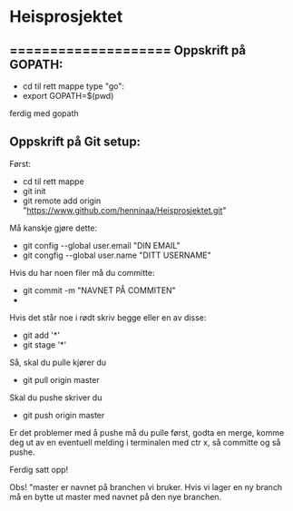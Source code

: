 # Heisprosjektet
====================
Oppskrift på GOPATH:
--------------------
 - cd til rett mappe type "go":
 - export GOPATH=$(pwd)

ferdig med gopath

Oppskrift på Git setup:
---------------------------
Først:
 - cd til rett mappe
 - git init
 - git remote add origin "https://www.github.com/henninaa/Heisprosjektet.git"

Må kanskje gjøre dette: 
 - git config --global user.email "DIN EMAIL"
 - git congfig --global user.name "DITT USERNAME"

Hvis du har noen filer må du committe:
 - git commit -m "NAVNET PÅ COMMITEN"
 - 
Hvis det står noe i rødt skriv begge eller en av disse:
 - git add '*'
 - git stage '*'

Så, skal du pulle kjører du
 - git pull origin master

Skal du pushe skriver du
 - git push origin master

Er det problemer med å pushe må du pulle først, godta en merge, komme deg ut av en eventuell melding i terminalen med  ctr x, så committe og så pushe.

Ferdig satt opp!

Obs! "master er navnet på branchen vi bruker. Hvis vi lager en ny branch må en bytte ut master med navnet på den nye branchen.
